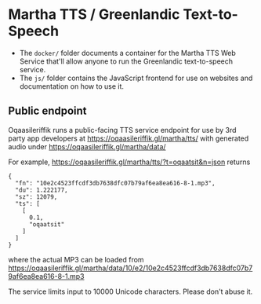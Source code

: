 # Martha TTS / Greenlandic Text-to-Speech

* The `docker/` folder documents a container for the Martha TTS Web Service that'll allow anyone to run the Greenlandic text-to-speech service.
* The `js/` folder contains the JavaScript frontend for use on websites and documentation on how to use it.

## Public endpoint
Oqaasileriffik runs a public-facing TTS service endpoint for use by 3rd party app developers at <https://oqaasileriffik.gl/martha/tts/> with generated audio under <https://oqaasileriffik.gl/martha/data/>

For example, <https://oqaasileriffik.gl/martha/tts/?t=oqaatsit&n=json> returns
```
{
  "fn": "10e2c4523ffcdf3db7638dfc07b79af6ea8ea616-8-1.mp3",
  "du": 1.222177,
  "sz": 12079,
  "ts": [
    [
      0.1,
      "oqaatsit"
    ]
  ]
}
```
where the actual MP3 can be loaded from <https://oqaasileriffik.gl/martha/data/10/e2/10e2c4523ffcdf3db7638dfc07b79af6ea8ea616-8-1.mp3>

The service limits input to 10000 Unicode characters. Please don't abuse it.
